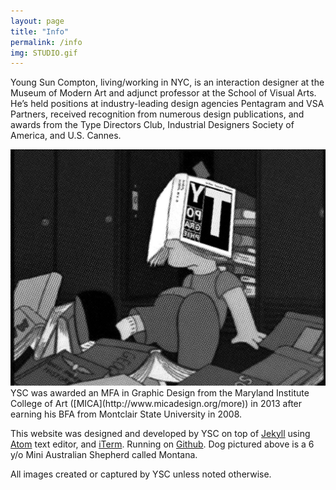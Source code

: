 ```yaml
---
layout: page
title: "Info"
permalink: /info
img: STUDIO.gif
---
```


<!-- The typeface,... designed by ... and distributed by ..., is used throughout.  -->
Young Sun Compton, living/working in NYC, is an interaction designer at the Museum of Modern Art and
adjunct professor at the School of Visual Arts. He’s held positions at industry-leading design agencies Pentagram and VSA Partners, received recognition from numerous design publications, and awards from the Type Directors Club, Industrial Designers Society of America, and U.S. Cannes.


<div class="post-content"><img src="/img/TYPOGRAPHIE.jpg"></div>
YSC was awarded an MFA in Graphic Design from the Maryland Institute College of Art ([MICA](http://www.micadesign.org/more)) in 2013 after earning his BFA from Montclair State University in 2008.

This website was designed and developed by YSC on top of [Jekyll](http://jekyllrb.com) using [Atom](https://atom.io) text editor, and  [iTerm](https://iterm2.com). Running on [Github](https://github.com/youngsuncompton/YSC). Dog pictured above is a 6 y/o Mini Australian Shepherd called Montana.

All images created or captured by YSC unless noted otherwise.
<!-- <div class="post-content"><img src="/img/YS.gif"></div> -->
